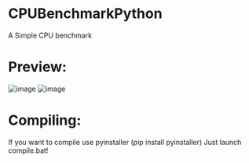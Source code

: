 # CPUBenchmarkPython
 A Simple CPU benchmark

# Preview:
![image](https://user-images.githubusercontent.com/129071630/227961897-70cb9c3c-e669-4cdd-bed2-1514a0d4d513.png)
![image](https://user-images.githubusercontent.com/129071630/227962232-b5662c3b-ec52-4ac8-919c-5aa0bf7e742b.png)
# Compiling:
If you want to compile use pyinstaller (pip install pyinstaller)
Just launch compile.bat!